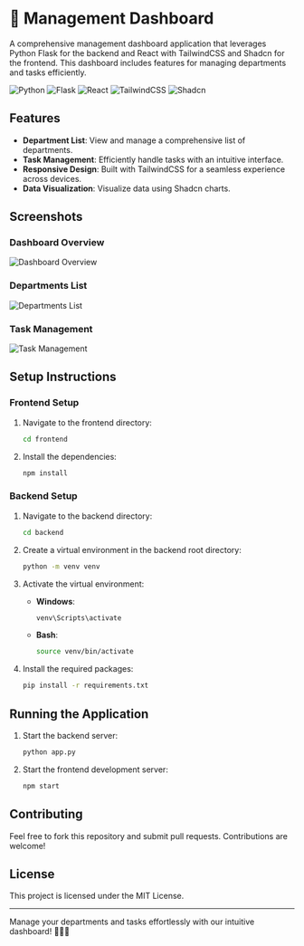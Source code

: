 # 🏢 Management Dashboard

A comprehensive management dashboard application that leverages Python Flask for the backend and React with TailwindCSS and Shadcn for the frontend. This dashboard includes features for managing departments and tasks efficiently.

![Python](https://img.shields.io/badge/Python-3.8+-blue.svg) ![Flask](https://img.shields.io/badge/Flask-Backend-brightgreen.svg) ![React](https://img.shields.io/badge/React-Frontend-blue.svg) ![TailwindCSS](https://img.shields.io/badge/TailwindCSS-Framework-9cf.svg) ![Shadcn](https://img.shields.io/badge/Shadcn-Charts-orange.svg)

## Features
- **Department List**: View and manage a comprehensive list of departments.
- **Task Management**: Efficiently handle tasks with an intuitive interface.
- **Responsive Design**: Built with TailwindCSS for a seamless experience across devices.
- **Data Visualization**: Visualize data using Shadcn charts.

## Screenshots

### Dashboard Overview
![Dashboard Overview](https://github.com/user-attachments/assets/89f64bbd-3553-4def-8136-5e19c9917383)

### Departments List
![Departments List](https://github.com/user-attachments/assets/3efe1e37-3a18-43e1-bc97-c61aafe89612)

### Task Management
![Task Management](https://github.com/user-attachments/assets/c36ff1f9-57df-44e6-96fc-640a38412137)

## Setup Instructions

### Frontend Setup
1. Navigate to the frontend directory:
    ```bash
    cd frontend
    ```

2. Install the dependencies:
    ```bash
    npm install
    ```

### Backend Setup
1. Navigate to the backend directory:
    ```bash
    cd backend
    ```

2. Create a virtual environment in the backend root directory:
    ```bash
    python -m venv venv
    ```

3. Activate the virtual environment:
    - **Windows**:
        ```bash
        venv\Scripts\activate
        ```
    - **Bash**:
        ```bash
        source venv/bin/activate
        ```

4. Install the required packages:
    ```bash
    pip install -r requirements.txt
    ```

## Running the Application
1. Start the backend server:
    ```bash
    python app.py
    ```

2. Start the frontend development server:
    ```bash
    npm start
    ```

## Contributing
Feel free to fork this repository and submit pull requests. Contributions are welcome!

## License
This project is licensed under the MIT License.

---

Manage your departments and tasks effortlessly with our intuitive dashboard! 🏢💼🚀
